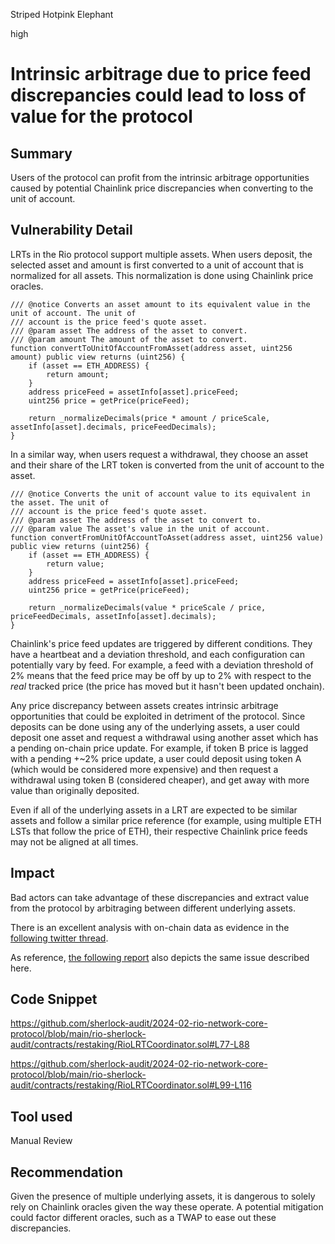 Striped Hotpink Elephant

high

# Intrinsic arbitrage due to price feed discrepancies could lead to loss of value for the protocol

## Summary

Users of the protocol can profit from the intrinsic arbitrage opportunities caused by potential Chainlink price discrepancies when converting to the unit of account.

## Vulnerability Detail

LRTs in the Rio protocol support multiple assets. When users deposit, the selected asset and amount is first converted to a unit of account that is normalized for all assets. This normalization is done using Chainlink price oracles.

```solidity
/// @notice Converts an asset amount to its equivalent value in the unit of account. The unit of
/// account is the price feed's quote asset.
/// @param asset The address of the asset to convert.
/// @param amount The amount of the asset to convert.
function convertToUnitOfAccountFromAsset(address asset, uint256 amount) public view returns (uint256) {
    if (asset == ETH_ADDRESS) {
        return amount;
    }
    address priceFeed = assetInfo[asset].priceFeed;
    uint256 price = getPrice(priceFeed);

    return _normalizeDecimals(price * amount / priceScale, assetInfo[asset].decimals, priceFeedDecimals);
}
```

In a similar way, when users request a withdrawal, they choose an asset and their share of the LRT token is converted from the unit of account to the asset.

```solidity
/// @notice Converts the unit of account value to its equivalent in the asset. The unit of
/// account is the price feed's quote asset.
/// @param asset The address of the asset to convert to.
/// @param value The asset's value in the unit of account.
function convertFromUnitOfAccountToAsset(address asset, uint256 value) public view returns (uint256) {
    if (asset == ETH_ADDRESS) {
        return value;
    }
    address priceFeed = assetInfo[asset].priceFeed;
    uint256 price = getPrice(priceFeed);

    return _normalizeDecimals(value * priceScale / price, priceFeedDecimals, assetInfo[asset].decimals);
}
```

Chainlink's price feed updates are triggered by different conditions. They have a heartbeat and a deviation threshold, and each configuration can potentially vary by feed. For example, a feed with a deviation threshold of 2% means that the feed price may be off by up to 2% with respect to the _real_ tracked price (the price has moved but it hasn't been updated onchain).

Any price discrepancy between assets creates intrinsic arbitrage opportunities that could be exploited in detriment of the protocol. Since deposits can be done using any of the underlying assets, a user could deposit one asset and request a withdrawal using another asset which has a pending on-chain price update. For example, if token B price is lagged with a pending +~2% price update, a user could deposit using token A (which would be considered more expensive) and then request a withdrawal using token B (considered cheaper), and get away with more value than originally deposited.

Even if all of the underlying assets in a LRT are expected to be similar assets and follow a similar price reference (for example, using multiple ETH LSTs that follow the price of ETH), their respective Chainlink price feeds may not be aligned at all times.

## Impact

Bad actors can take advantage of these discrepancies and extract value from the protocol by arbitraging between different underlying assets.

There is an excellent analysis with on-chain data as evidence in the [following twitter thread](https://twitter.com/m_Rassska/status/1743709612799341056).

As reference, [the following report](https://github.com/code-423n4/2023-11-kelp-findings/issues/584) also depicts the same issue described here.

## Code Snippet

https://github.com/sherlock-audit/2024-02-rio-network-core-protocol/blob/main/rio-sherlock-audit/contracts/restaking/RioLRTCoordinator.sol#L77-L88

https://github.com/sherlock-audit/2024-02-rio-network-core-protocol/blob/main/rio-sherlock-audit/contracts/restaking/RioLRTCoordinator.sol#L99-L116

## Tool used

Manual Review

## Recommendation

Given the presence of multiple underlying assets, it is dangerous to solely rely on Chainlink oracles given the way these operate. A potential mitigation could factor different oracles, such as a TWAP to ease out these discrepancies.
